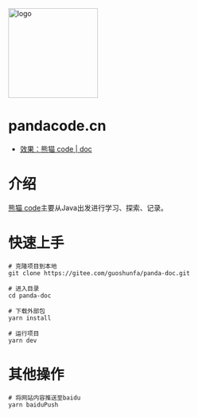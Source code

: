 <img width="180" src="https://gitee.com/guoshunfa/panda-files/raw/master//panda/202109101822245.png" alt="logo" data-canonical-src="https://gitee.com/guoshunfa/panda-files/raw/master//panda/202109101822245.png" style="max-width: 100%;">

# pandacode.cn

- [效果：熊猫 code | doc](https://pandacode.cn)

# 介绍

[熊猫 code](https://pandacode.cn)主要从Java出发进行学习、探索、记录。

# 快速上手

```shell
# 克隆项目到本地
git clone https://gitee.com/guoshunfa/panda-doc.git

# 进入目录
cd panda-doc

# 下载外部包
yarn install

# 运行项目
yarn dev
```

# 其他操作

```shell
# 将网站内容推送至baidu
yarn baiduPush
```
